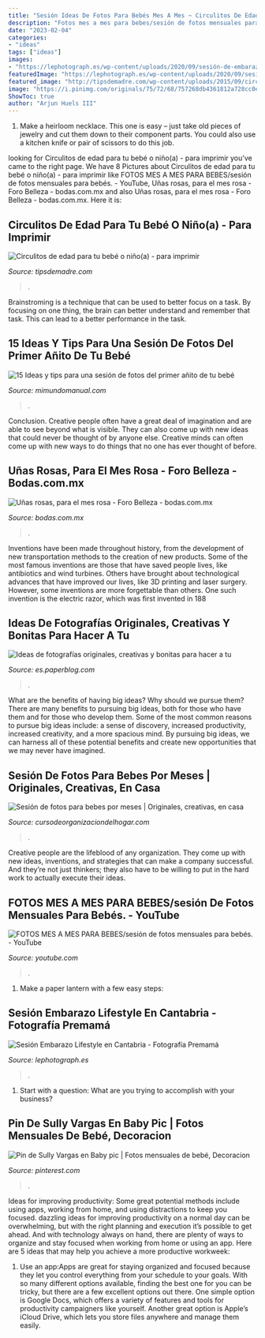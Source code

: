 ```yaml
---
title: "Sesión Ideas De Fotos Para Bebés Mes A Mes ~ Circulitos De Edad Para Tu Bebé O Niño(a)"
description: "Fotos mes a mes para bebes/sesión de fotos mensuales para bebés."
date: "2023-02-04"
categories:
- "ideas"
tags: ["ideas"]
images:
- "https://lephotograph.es/wp-content/uploads/2020/09/sesión-de-embarazo-lifestyle-en-cantabria-6.jpg"
featuredImage: "https://lephotograph.es/wp-content/uploads/2020/09/sesión-de-embarazo-lifestyle-en-cantabria-6.jpg"
featured_image: "http://tipsdemadre.com/wp-content/uploads/2015/09/circulo_nina02_meses.jpg"
image: "https://i.pinimg.com/originals/75/72/68/757268db4361812a728cc0e943ec81f3.jpg"
ShowToc: true
author: "Arjun Huels III"
---
```



1. Make a heirloom necklace. This one is easy – just take old pieces of jewelry and cut them down to their component parts. You could also use a kitchen knife or pair of scissors to do this job. 

	

		
looking for Circulitos de edad para tu bebé o niño(a) - para imprimir you've came to the right page. We have 8 Pictures about Circulitos de edad para tu bebé o niño(a) - para imprimir like FOTOS MES A MES PARA BEBES/sesión de fotos mensuales para bebés. - YouTube, Uñas rosas, para el mes rosa - Foro Belleza - bodas.com.mx and also Uñas rosas, para el mes rosa - Foro Belleza - bodas.com.mx. Here it is:
		
    
## Circulitos De Edad Para Tu Bebé O Niño(a) - Para Imprimir

<img loading=lazy src="http://tipsdemadre.com/wp-content/uploads/2015/09/circulo_nina02_meses.jpg" onerror="this.onerror=null;this.src='https://tse4.mm.bing.net/th?id=OIP.KhF5REATEfkEQ5zbY_UfAQHaJl&amp;pid=15.1';" alt="Circulitos de edad para tu bebé o niño(a) - para imprimir">

_Source: tipsdemadre.com_

>. 

	

Brainstroming is a technique that can be used to better focus on a task. By focusing on one thing, the brain can better understand and remember that task. This can lead to a better performance in the task.

    
## 15 Ideas Y Tips Para Una Sesión De Fotos Del Primer Añito De Tu Bebé

<img loading=lazy src="https://4.bp.blogspot.com/-VzmX-T63QC4/WxRBraapT3I/AAAAAAAA4rI/wjbDPwIRgFAq3Omm9WXJvI7zPbTHQSGOgCLcBGAs/s320/ideas-para-tomar-fotos-a-tu-bebe-cumple-mes5.jpg" onerror="this.onerror=null;this.src='https://tse4.mm.bing.net/th?id=OIP.TedBKxDMXS6WAK2-qWxL_AAAAA&amp;pid=15.1';" alt="15 Ideas y tips para una sesión de fotos del primer añito de tu bebé">

_Source: mimundomanual.com_

>. 

	

Conclusion.
Creative people often have a great deal of imagination and are able to see beyond what is visible. They can also come up with new ideas that could never be thought of by anyone else. Creative minds can often come up with new ways to do things that no one has ever thought of before.

    
## Uñas Rosas, Para El Mes Rosa - Foro Belleza - Bodas.com.mx

<img loading=lazy src="https://cdn0.bodas.com.mx/usr/7/1/1/4/cfb_939589.jpg" onerror="this.onerror=null;this.src='https://tse2.mm.bing.net/th?id=OIP.g1MF0PHqramY0EjjqDSDBgAAAA&amp;pid=15.1';" alt="Uñas rosas, para el mes rosa - Foro Belleza - bodas.com.mx">

_Source: bodas.com.mx_

>. 

	

Inventions have been made throughout history, from the development of new transportation methods to the creation of new products. Some of the most famous inventions are those that have saved people lives, like antibiotics and wind turbines. Others have brought about technological advances that have improved our lives, like 3D printing and laser surgery. However, some inventions are more forgettable than others. One such invention is the electric razor, which was first invented in 188
    
## Ideas De Fotografías Originales, Creativas Y Bonitas Para Hacer A Tu

<img loading=lazy src="https://m1.paperblog.com/i/545/5451273/ideas-fotografias-originales-creativas-bonita-L-2LqFES.jpeg" onerror="this.onerror=null;this.src='https://tse2.mm.bing.net/th?id=OIP.6rdnNd0xQdv-ZMyhQLSC6QAAAA&amp;pid=15.1';" alt="Ideas de fotografías originales, creativas y bonitas para hacer a tu">

_Source: es.paperblog.com_

>. 

	

What are the benefits of having big ideas? Why should we pursue them?
There are many benefits to pursuing big ideas, both for those who have them and for those who develop them. Some of the most common reasons to pursue big ideas include: a sense of discovery, increased productivity, increased creativity, and a more spacious mind. By pursuing big ideas, we can harness all of these potential benefits and create new opportunities that we may never have imagined.

    
## Sesión De Fotos Para Bebes Por Meses | Originales, Creativas, En Casa

<img loading=lazy src="https://cursodeorganizaciondelhogar.com/wp-content/uploads/2017/08/ideas-para-la-fotografía-que-enmarca-los-primeros-doce-meses-del-bebe-8.jpg" onerror="this.onerror=null;this.src='https://tse1.mm.bing.net/th?id=OIP.3tui6diBMlBuU9AhaemKnAHaLV&amp;pid=15.1';" alt="Sesión de fotos para bebes por meses | Originales, creativas, en casa">

_Source: cursodeorganizaciondelhogar.com_

>. 

	

Creative people are the lifeblood of any organization. They come up with new ideas, inventions, and strategies that can make a company successful. And they’re not just thinkers; they also have to be willing to put in the hard work to actually execute their ideas.

    
## FOTOS MES A MES PARA BEBES/sesión De Fotos Mensuales Para Bebés. - YouTube

<img loading=lazy src="https://i.ytimg.com/vi/AaLO7wa5aP8/maxresdefault.jpg" onerror="this.onerror=null;this.src='https://tse2.mm.bing.net/th?id=OIP.k2AX3U942H3B7V3cpl75hAHaEK&amp;pid=15.1';" alt="FOTOS MES A MES PARA BEBES/sesión de fotos mensuales para bebés. - YouTube">

_Source: youtube.com_

>. 

	

1. Make a paper lantern with a few easy steps:

    
## Sesión Embarazo Lifestyle En Cantabria - Fotografía Premamá

<img loading=lazy src="https://lephotograph.es/wp-content/uploads/2020/09/sesión-de-embarazo-lifestyle-en-cantabria-6.jpg" onerror="this.onerror=null;this.src='https://tse4.mm.bing.net/th?id=OIP.iA-AvtYU4kYGcpNBtb-TKQHaKf&amp;pid=15.1';" alt="Sesión Embarazo Lifestyle en Cantabria - Fotografía Premamá">

_Source: lephotograph.es_

>. 

	

1. Start with a question: What are you trying to accomplish with your business?

    
## Pin De Sully Vargas En Baby Pic | Fotos Mensuales De Bebé, Decoracion

<img loading=lazy src="https://i.pinimg.com/originals/75/72/68/757268db4361812a728cc0e943ec81f3.jpg" onerror="this.onerror=null;this.src='https://tse3.mm.bing.net/th?id=OIP.Wg6sX944DtXax0hOI6htfQHaJ4&amp;pid=15.1';" alt="Pin de Sully Vargas en Baby pic | Fotos mensuales de bebé, Decoracion">

_Source: pinterest.com_

>. 

	

Ideas for improving productivity: Some great potential methods include using apps, working from home, and using distractions to keep you focused.
dazzling ideas for improving productivity on a normal day can be overwhelming, but with the right planning and execution it’s possible to get ahead. And with technology always on hand, there are plenty of ways to organize and stay focused when working from home or using an app. Here are 5 ideas that may help you achieve a more productive workweek:
1. Use an app:Apps are great for staying organized and focused because they let you control everything from your schedule to your goals. With so many different options available, finding the best one for you can be tricky, but there are a few excellent options out there. One simple option is Google Docs, which offers a variety of features and tools for productivity campaigners like yourself. Another great option is Apple’s iCloud Drive, which lets you store files anywhere and manage them easily.

